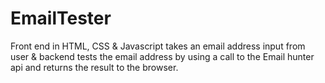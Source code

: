 # EmailTester
Front end in HTML, CSS &amp; Javascript takes an email address input from user &amp; backend tests the email address by using a call to the Email hunter api and returns the result to the browser.
